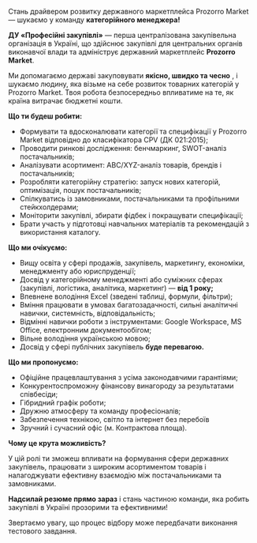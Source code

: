 Стань драйвером розвитку державного маркетплейса Prozorro Market — шукаємо у
команду **категорійного менеджера!**

**ДУ «Професійні закупівлі»** — перша централізована закупівельна організація
в Україні, що здійснює закупівлі для центральних органів виконавчої влади та
адмініструє державний маркетплейс **Prozorro Market**.

Ми допомагаємо державі закуповувати **якісно, швидко та чесно** , і шукаємо
людину, яка візьме на себе розвиток товарних категорій у Prozorro Market. Твоя
робота безпосередньо впливатиме на те, як країна витрачає бюджетні кошти.

**Що ти будеш робити:**

  * Формувати та вдосконалювати категорії та специфікації у Prozorro Market відповідно до класифікатора CPV (ДК 021:2015);
  * Проводити ринкові дослідження: бенчмаркинг, SWOT-аналіз постачальників;
  * Аналізувати асортимент: ABC/XYZ-аналіз товарів, брендів і постачальників;
  * Розробляти категорійну стратегію: запуск нових категорій, оптимізація, пошук постачальників;
  * Спілкуватись із замовниками, постачальниками та профільними стейкхолдерами;
  * Моніторити закупівлі, збирати фідбек і покращувати специфікації;
  * Брати участь у підготовці навчальних матеріалів та рекомендацій з використання каталогу.

**Що ми очікуємо:**

  * Вищу освіта у сфері продажів, закупівель, маркетингу, економіки, менеджменту або юриспруденції;
  * Досвід у категорійному менеджменті або суміжних сферах (закупівлі, логістика, аналітика, маркетинг) — **від 1 року;**
  * Впевнене володіння Excel (зведені таблиці, формули, фільтри);
  * Вміння працювати в умовах багатозадачності, cильні аналітичні навички, системність, відповідальність;
  * Відмінні навички роботи з інструментами: Google Workspace, MS Office, електронним документообігом;
  * Вільне володіння українською мовою;
  * Досвід у сфері публічних закупівель **буде перевагою.**

**Що ми пропонуємо:**

  * Офіційне працевлаштування з усіма законодавчими гарантіями;
  * Конкурентоспроможну фінансову винагороду за результатами співбесіди;
  * Гібридний графік роботи;
  * Дружню атмосферу та команду професіоналів;
  * Забезпечення технікою, світло та інтернет без перебоїв
  * Зручний і сучасний офіс (м. Контрактова площа).

**Чому це крута можливість?**

У цій ролі ти зможеш впливати на формування сфери державних закупівель,
працювати з широким асортиментом товарів і налагоджувати ефективну взаємодію
між постачальниками та замовниками.

**Надсилай резюме прямо зараз** і стань частиною команди, яка робить закупівлі
в Україні прозорими та ефективними!

Звертаємо увагу, що процес відбору може передбачати виконання тестового
завдання.